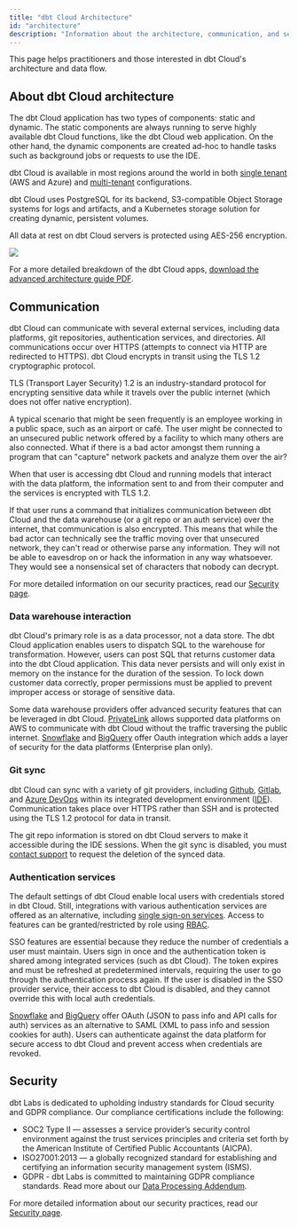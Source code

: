 ```yaml
---
title: "dbt Cloud Architecture"
id: "architecture"
description: "Information about the architecture, communication, and security of dbt Cloud"
---
```


This page helps practitioners and those interested in dbt Cloud's architecture and data flow.

## About dbt Cloud architecture

The dbt Cloud application has two types of components: static and dynamic. The static components are always running to serve highly available dbt Cloud functions, like the dbt Cloud web application. On the other hand, the dynamic components are created ad-hoc to handle tasks such as background jobs or requests to use the IDE.

dbt Cloud is available in most regions around the world in both [single tenant](/docs/cloud/about-cloud/tenancy#single-tenant) (AWS and Azure) and [multi-tenant](/docs/cloud/about-cloud/tenancy#multi-tenant) configurations.  

dbt Cloud uses PostgreSQL for its backend, S3-compatible Object Storage systems for logs and artifacts, and a Kubernetes storage solution for creating dynamic, persistent volumes. 

All data at rest on dbt Cloud servers is protected using AES-256 encryption. 

<img src="/img/docs/dbt-cloud/on-premises/data-flows.png" />

For a more detailed breakdown of the dbt Cloud apps, [download the advanced architecture guide PDF](https://drive.google.com/uc?export=download&id=1lktNuMZybXfqFtr24J8zAssEfoL9r51S).

## Communication

dbt Cloud can communicate with several external services, including data platforms, git repositories, authentication services, and directories. All communications occur over HTTPS (attempts to connect via HTTP are redirected to HTTPS). dbt Cloud encrypts in transit using the TLS 1.2 cryptographic protocol. 

TLS (Transport Layer Security) 1.2 is an industry-standard protocol for encrypting sensitive data while it travels over the public internet (which does not offer native encryption).

A typical scenario that might be seen frequently is an employee working in a public space, such as an airport or café. The user might be connected to an unsecured public network offered by a facility to which many others are also connected. What if there is a bad actor amongst them running a program that can "capture" network packets and analyze them over the air?

When that user is accessing dbt Cloud and running models that interact with the data platform, the information sent to and from their computer and the services is encrypted with TLS 1.2.

If that user runs a command that initializes communication between dbt Cloud and the data warehouse (or a git repo or an auth service) over the internet, that communication is also encrypted.  This means that while the bad actor can technically see the traffic moving over that unsecured network, they can't read or otherwise parse any information. They will not be able to eavesdrop on or hack the information in any way whatsoever. They would see a nonsensical set of characters that nobody can decrypt.

For more detailed information on our security practices, read our [Security page](https://getdbt.com/security).

### Data warehouse interaction

dbt Cloud's primary role is as a data processor, not a data store. The dbt Cloud application enables users to dispatch SQL to the warehouse for transformation. However, users can post SQL that returns customer data into the dbt Cloud application. This data never persists and will only exist in memory on the instance for the duration of the session. To lock down customer data correctly, proper <Term id="data-warehouse" /> permissions must be applied to prevent improper access or storage of sensitive data.

Some data warehouse providers offer advanced security features that can be leveraged in dbt Cloud. [PrivateLink](/docs/cloud/privatelink/about-privatelink) allows supported data platforms on AWS to communicate with dbt Cloud without the traffic traversing the public internet. [Snowflake](/docs/cloud/manage-access/set-up-snowflake-oauth) and [BigQuery](/docs/cloud/manage-access/set-up-bigquery-oauth) offer Oauth integration which adds a layer of security for the data platforms (Enterprise plan only).

### Git sync

dbt Cloud can sync with a variety of git providers, including [Github](/docs/cloud/git/connect-github), [Gitlab](/docs/cloud/git/connect-gitlab), and [Azure DevOps](/docs/cloud/git/connect-azure-devops) within its integrated development environment ([IDE](/docs/cloud/develop-in-the-cloud)). Communication takes place over HTTPS rather than SSH and is protected using the TLS 1.2 protocol for data in transit.

The git repo information is stored on dbt Cloud servers to make it accessible during the IDE sessions. When the git sync is disabled, you must [contact support](mailto:support@getdbt.com) to request the deletion of the synced data. 

### Authentication services

The default settings of dbt Cloud enable local users with credentials stored in dbt Cloud. Still, integrations with various authentication services are offered as an alternative, including [single sign-on services](/docs/cloud/manage-access/sso-overview). Access to features can be granted/restricted by role using [RBAC](/docs/cloud/manage-access/enterprise-permissions).

SSO features are essential because they reduce the number of credentials a user must maintain. Users sign in once and the authentication token is shared among integrated services (such as dbt Cloud). The token expires and must be refreshed at predetermined intervals, requiring the user to go through the authentication process again. If the user is disabled in the SSO provider service, their access to dbt Cloud is disabled, and they cannot override this with local auth credentials. 

[Snowflake](/docs/cloud/manage-access/set-up-snowflake-oauth) and [BigQuery](/docs/cloud/manage-access/set-up-bigquery-oauth) offer OAuth (JSON to pass info and API calls for auth) services as an alternative to SAML (XML to pass info and session cookies for auth). Users can authenticate against the data platform for secure access to dbt Cloud and prevent access when credentials are revoked. 

## Security

dbt Labs is dedicated to upholding industry standards for Cloud security and GDPR compliance. Our compliance certifications include the following:

- SOC2 Type II &mdash; assesses a service provider’s security control environment against the trust services principles and criteria set forth by the American Institute of Certified Public Accountants (AICPA).
- ISO27001:2013 &mdash; a globally recognized standard for establishing and certifying an information security management system (ISMS).
- GDPR - dbt Labs is committed to maintaining GDPR compliance standards. Read more about our [Data Processing Addendum](https://www.getdbt.com/cloud/dpa).


For more detailed information about our security practices, read our [Security page](https://www.getdbt.com/security/).


